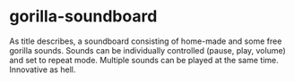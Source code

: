 # gorilla-soundboard
As title describes, a soundboard consisting of home-made and some free gorilla sounds. Sounds can be individually controlled (pause, play, volume) and set to repeat mode. Multiple sounds can be played at the same time. Innovative as hell.
